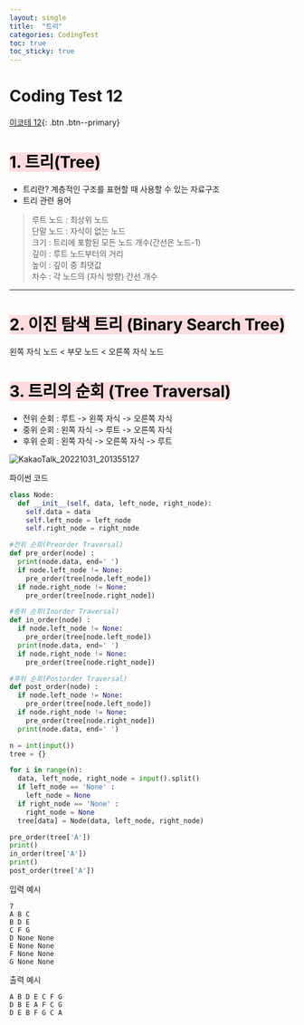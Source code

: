 ```yaml
---
layout: single
title:  "트리"
categories: CodingTest
toc: true
toc_sticky: true
---
```


# Coding Test 12

[이코테 12](https://www.youtube.com/watch?v=i5yHkP1jQmo&list=PLRx0vPvlEmdAghTr5mXQxGpHjWqSz0dgC&index=12){: .btn .btn--primary}

# <mark style='background-color: #ffdce0'>1. 트리(Tree)</mark>
- 트리란? 계층적인 구조를 표현할 때 사용할 수 있는 자료구조
- 트리 관련 용어
>루트 노드 : 최상위 노드  
>단말 노드 : 자식이 없는 노드  
>크기 : 트리에 포함된 모든 노드 개수(간선은 노드-1)  
>깊이 : 루트 노드부터의 거리  
>높이 : 깊이 중 최댓값  
>차수 : 각 노드의 (자식 방향) 간선 개수

***

# <mark style='background-color: #ffdce0'>2. 이진 탐색 트리 (Binary Search Tree)</mark>
왼쪽 자식 노드 < 부모 노드 < 오른쪽 자식 노드

# <mark style='background-color: #ffdce0'>3. 트리의 순회 (Tree Traversal)</mark>
- 전위 순회 : 루트 -> 왼쪽 자식 -> 오른쪽 자식
- 중위 순회 : 왼쪽 자식 -> 루트 -> 오른쪽 자식
- 후위 순회 : 왼쪽 자식 -> 오른쪽 자식 -> 루트

![KakaoTalk_20221031_201355127](https://user-images.githubusercontent.com/63334368/198999784-b139149a-9d4f-4a5e-9e0e-b7b1be720569.png)

파이썬 코드

```python
class Node:
  def __init__(self, data, left_node, right_node):
    self.data = data
    self.left_node = left_node
    self.right_node = right_node

#전위 순회(Preorder Traversal)
def pre_order(node) :
  print(node.data, end=' ')
  if node.left_node != None:
    pre_order(tree[node.left_node])
  if node.right_node != None:
    pre_order(tree[node.right_node])

#중위 순회(Inorder Traversal)
def in_order(node) :
  if node.left_node != None:
    pre_order(tree[node.left_node])
  print(node.data, end=' ')
  if node.right_node != None:
    pre_order(tree[node.right_node])

#후위 순회(Postorder Traversal)
def post_order(node) :
  if node.left_node != None:
    pre_order(tree[node.left_node])
  if node.right_node != None:
    pre_order(tree[node.right_node])
  print(node.data, end=' ')

n = int(input())
tree = {}

for i in range(n):
  data, left_node, right_node = input().split()
  if left_node == 'None' :
    left_node = None
  if right_node == 'None' :
    right_node = None
  tree[data] = Node(data, left_node, right_node)

pre_order(tree['A'])
print()
in_order(tree['A'])
print()
post_order(tree['A'])
```

입력 예시

    7  
    A B C  
    B D E  
    C F G  
    D None None  
    E None None  
    F None None  
    G None None  


출력 예시

    A B D E C F G  
    D B E A F C G  
    D E B F G C A 


   